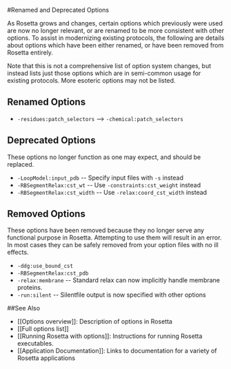 #Renamed and Deprecated Options

As Rosetta grows and changes, certain options which previously were used are now no longer relevant, or are renamed to be more consistent with other options. To assist in modernizing existing protocols, the following are details about options which have been either renamed, or have been removed from Rosetta entirely.

Note that this is not a comprehensive list of option system changes, but instead lists just those options which are in semi-common usage for existing protocols. More esoteric options may not be listed.

## Renamed Options

* `-residues:patch_selectors` --> `-chemical:patch_selectors`

## Deprecated Options

These options no longer function as one may expect, and should be replaced.

* `-LoopModel:input_pdb` -- Specify input files with `-s` instead
* `-RBSegmentRelax:cst_wt` -- Use `-constraints:cst_weight` instead
* `-RBSegmentRelax:cst_width` -- Use `-relax:coord_cst_width` instead

## Removed Options

These options have been removed because they no longer serve any functional purpose in Rosetta. Attempting to use them will result in an error. In most cases they can be safely removed from your option files with no ill effects.

* `-ddg:use_bound_cst`
* `-RBSegmentRelax:cst_pdb`
* `-relax:membrane` -- Standard relax can now implicitly handle membrane proteins.
* `-run:silent` -- Silentfile output is now specified with other options


##See Also

* [[Options overview]]: Description of options in Rosetta
* [[Full options list]]
* [[Running Rosetta with options]]: Instructions for running Rosetta executables.
* [[Application Documentation]]: Links to documentation for a variety of Rosetta applications
